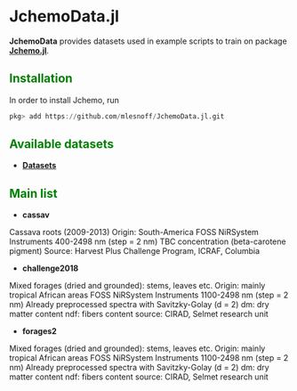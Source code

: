 # JchemoData.jl

**JchemoData** provides datasets used in example scripts 
to train on package [**Jchemo.jl**](https://github.com/mlesnoff/Jchemo.jl). 

## <span style="color:green"> **Installation** </span> 

In order to install Jchemo, run

```julia
pkg> add https://github.com/mlesnoff/JchemoData.jl.git
```

## <span style="color:green"> **Available datasets** </span> 

- [**Datasets**](https://github.com/mlesnoff/JchemoData.jl/tree/main/data) 

## <span style="color:green"> **Main list** </span> 

- **cassav**

Cassava roots (2009-2013)
Origin: South-America
FOSS NiRSystem Instruments 400-2498 nm (step = 2 nm)
TBC concentration (beta-carotene pigment)
Source: Harvest Plus Challenge Program, ICRAF, Columbia

- **challenge2018**

Mixed forages (dried and grounded): stems, leaves etc. 
Origin: mainly tropical African areas
FOSS NiRSystem Instruments 1100-2498 nm (step = 2 nm)
Already preprocessed spectra with Savitzky-Golay (d = 2)
dm: dry matter content
ndf: fibers content
source: CIRAD, Selmet research unit

- **forages2**

Mixed forages (dried and grounded): stems, leaves etc. 
Origin: mainly tropical African areas
FOSS NiRSystem Instruments 1100-2498 nm (step = 2 nm)
Already preprocessed spectra with Savitzky-Golay (d = 2)
dm: dry matter content
ndf: fibers content
source: CIRAD, Selmet research unit



